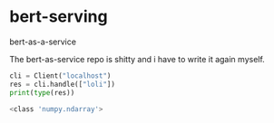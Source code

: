 # bert-serving

bert-as-a-service

The bert-as-service repo is shitty and i have to write it again myself.

```python
cli = Client("localhost")
res = cli.handle(["loli"])
print(type(res))
```

```bash
<class 'numpy.ndarray'>
```
